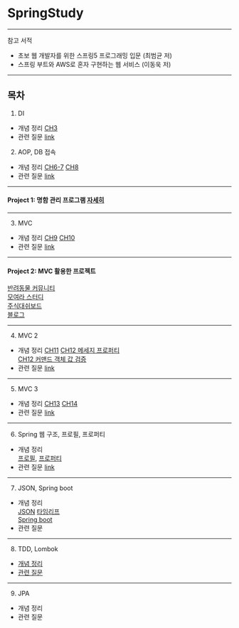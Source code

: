 # SpringStudy
---
참고 서적
* 초보 웹 개발자를 위한 스프링5 프로그래밍 입문 (최범균 저)
* 스프링 부트와 AWS로 혼자 구현하는 웹 서비스 (이동욱 저)

---
## 목차
1. DI  
* 개념 정리  [CH3](https://github.com/kjsu0209/SpringStudy/blob/master/200807/ch3.pdf)
* 관련 질문  [link](https://github.com/kjsu0209/SpringStudy/blob/master/200807/ch3-5_question.md)
2. AOP, DB 접속  
* 개념 정리  [CH6-7](https://github.com/kjsu0209/SpringStudy/blob/master/200814/chap06-7.pdf) [CH8](https://github.com/kjsu0209/SpringStudy/blob/master/200814/chap8.pdf)
* 관련 질문  [link](https://github.com/kjsu0209/SpringStudy/blob/master/200814/%EB%A9%B4%EC%A0%91%EC%A7%88%EB%AC%B8.md)   
---
#### Project 1: 명함 관리 프로그램 [자세히](https://www.edwith.org/boostcourse-web-be/joinLectures/28364)   
---   
3. MVC   
* 개념 정리 [CH9](https://github.com/kjsu0209/SpringStudy/blob/master/200821/chap9.pdf) [CH10](https://github.com/kjsu0209/SpringStudy/blob/master/200821/chap10.pdf) 
* 관련 질문 [link](https://github.com/kjsu0209/SpringStudy/blob/master/200821/MVCquestions.md)         
---
#### Project 2: MVC 활용한 프로젝트       
[반려동물 커뮤니티](https://github.com/kjsu0209/OkeyDogki_Web)       
[모여라 스터디](https://github.com/yoo-jaein/SpringProject)   
[주식대쉬보드](https://github.com/jaySHKorea/StockDashboard)<br>
[블로그](https://github.com/dheldh77/Spring_web)


---    
4. MVC 2     
* 개념 정리
[CH11](https://github.com/kjsu0209/SpringStudy/blob/master/200828/chap11.pdf)
[CH12 메세지 프로퍼티](https://github.com/kjsu0209/SpringStudy/blob/master/200828/chap12_message.md)      
[CH12 커맨드 객체 값 검증](https://github.com/kjsu0209/SpringStudy/blob/master/200828/chap12_validation.md)             
* 관련 질문 [link](https://github.com/kjsu0209/SpringStudy/blob/master/200828/MVCquestions2.md)       

---
5. MVC 3
* 개념 정리
[CH13](https://github.com/kjsu0209/SpringStudy/blob/master/200904/chap13.pdf)
[CH14](https://github.com/kjsu0209/SpringStudy/blob/master/200904/chap14.pdf)
* 관련 질문
[link](https://github.com/kjsu0209/SpringStudy/blob/master/200904/0904_questions.md)

---       
6. Spring 웹 구조, 프로필, 프로퍼티       
* 개념 정리    
[프로필](https://github.com/kjsu0209/SpringStudy/blob/master/200911/chap17_profile.md), [프로퍼티](https://github.com/kjsu0209/SpringStudy/blob/master/200911/chap17_property.md)
* 관련 질문
[link](https://github.com/kjsu0209/SpringStudy/blob/master/200911/0911_questions.md)

---
7. JSON, Spring boot      
* 개념 정리    
[JSON](https://github.com/kjsu0209/SpringStudy/blob/master/200925/chap16.pdf)
[타임리프](https://github.com/kjsu0209/SpringStudy/blob/master/200925/thymeleaf.md)  
[Spring boot](https://github.com/kjsu0209/SpringStudy/blob/master/200925/springboot.pdf)
* 관련 질문     

---

8. TDD, Lombok
* [개념 정리](https://github.com/kjsu0209/SpringStudy/blob/master/201020/1020.pdf)
* [관련 질문](https://github.com/kjsu0209/SpringStudy/blob/master/201020/1020_question.md)


---
9. JPA
* 개념 정리
* 관련 질문
